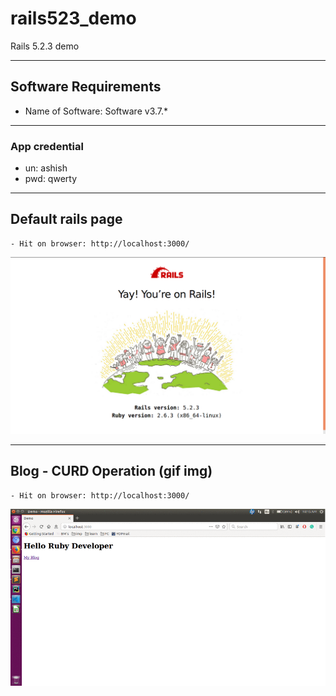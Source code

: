 # rails523_demo
Rails 5.2.3 demo

---
## Software Requirements
- Name of Software: Software v3.7.*


---
### App credential
- un: ashish
- pwd: qwerty


---
## Default rails page
	- Hit on browser: http://localhost:3000/
<kbd><img src="/imgs-readme/default-page_v1-1.png"></img></kbd>


---
## Blog - CURD Operation (gif img)
	- Hit on browser: http://localhost:3000/
<kbd><img src="/imgs-readme/blog-CURD_v1-1.gif"></img></kbd>
